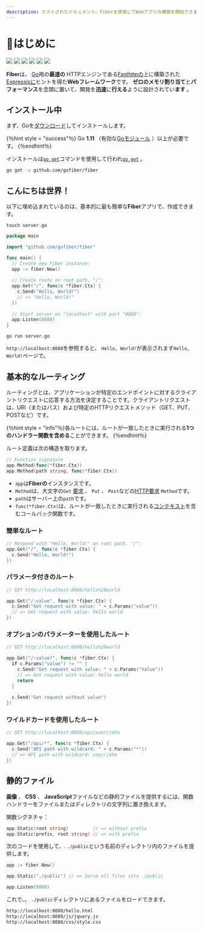 ```yaml
---
description: ホストされたドキュメント。Fiberを使用してWebアプリの構築を開始できます。
---
```


# 📖はじめに

[![](https://img.shields.io/github/release/gofiber/fiber?style=flat-square)](https://github.com/gofiber/fiber/releases) [![](https://img.shields.io/badge/api-documentation-blue?style=flat-square)](https://fiber.wiki) ![](https://img.shields.io/badge/goreport-A%2B-brightgreen?style=flat-square) [![](https://img.shields.io/badge/coverage-91%25-brightgreen?style=flat-square)](https://gocover.io/github.com/gofiber/fiber) [![](https://img.shields.io/travis/gofiber/fiber/master.svg?label=linux&style=flat-square)](https://travis-ci.org/gofiber/fiber) [![](https://img.shields.io/travis/gofiber/fiber/master.svg?label=windows&style=flat-square)](https://travis-ci.org/gofiber/fiber)

**Fiber**は、 [Go](https://golang.org/doc/)用の**最速の** HTTPエンジンである[Fasthttpの](https://github.com/valyala/fasthttp)上に構築された[Expressjsに](https://github.com/expressjs/express)ヒントを得た**Webフレームワーク**です。 **ゼロのメモリ割り当て**と**パフォーマンス**を念頭に置いて、開発を**迅速**に**行える**ように設計されてい**ます** 。

## インストール中

まず、Goを[ダウンロード](https://golang.org/dl/)してインストールします。

{％hint style = "success"％} Go **1.11** （有効な[Goモジュール](https://golang.org/doc/go1.11#modules) ）以上が必要です。 {％endhint％}

インストールは[`go get`](https://golang.org/cmd/go/#hdr-Add_dependencies_to_current_module_and_install_them)コマンドを使用して行われ[`go get`](https://golang.org/cmd/go/#hdr-Add_dependencies_to_current_module_and_install_them) 。

```bash
go get -u github.com/gofiber/fiber
```

## こんにちは世界！

以下に埋め込まれているのは、基本的に最も簡単な**Fiber**アプリで、作成できます。

```text
touch server.go
```

```go
package main

import "github.com/gofiber/fiber"

func main() {
  // Create new Fiber instance:
  app := fiber.New()
  
  // Create route on root path, "/":
  app.Get("/", func(c *fiber.Ctx) {
    c.Send("Hello, World!")
    // => "Hello, World!"
  })
  
  // Start server on "localhost" with port "8080":
  app.Listen(8080)
}
```

```text
go run server.go
```

`http://localhost:8080`を参照すると、 `Hello, World!`が表示されます`Hello, World!`ページで。

## 基本的なルーティング

ルーティングとは、アプリケーションが特定のエンドポイントに対するクライアントリクエストに応答する方法を決定することです。クライアントリクエストは、URI（またはパス）および特定のHTTPリクエストメソッド（GET、PUT、POSTなど）です。

{％hint style = "info"％}各ルートには、ルートが一致したときに実行される**1つのハンドラー関数を含める**ことができます。 {％endhint％}

ルート定義は次の構造を取ります。

```go
// Function signature
app.Method(func(*fiber.Ctx))
app.Method(path string, func(*fiber.Ctx))
```

- `app`は**Fiberの**インスタンスです。
- `Method`は、大文字の`Get` [要求](https://fiber.wiki/application#methods) 、 `Put` 、 `Post`などの[HTTP要求](https://fiber.wiki/application#methods) `Method`です。
- `path`はサーバー上の`path`です。
- `func(*fiber.Ctx)`は、ルートが一致したときに実行される[コンテキスト](https://fiber.wiki/context)を含むコールバック関数です。

### 簡単なルート

```go
// Respond with "Hello, World!" on root path, "/":
app.Get("/", func(c *fiber.Ctx) {
  c.Send("Hello, World!")
})
```

### パラメータ付きのルート

```go
// GET http://localhost:8080/hello%20world

app.Get("/:value", func(c *fiber.Ctx) {
  c.Send("Get request with value: " + c.Params("value"))
  // => Get request with value: hello world
})
```

### オプションのパラメーターを使用したルート

```go
// GET http://localhost:8080/hello%20world

app.Get("/:value?", func(c *fiber.Ctx) {
  if c.Params("value") != "" {
    c.Send("Get request with value: " + c.Params("Value"))
    // => Get request with value: hello world
    return
  }
  
  c.Send("Get request without value")
})
```

### ワイルドカードを使用したルート

```go
// GET http://localhost:8080/api/user/john

app.Get("/api/*", func(c *fiber.Ctx) {
  c.Send("API path with wildcard: " + c.Params("*"))
  // => API path with wildcard: user/john
})
```

## 静的ファイル

**画像** 、 **CSS** 、 **JavaScript**ファイルなどの静的ファイルを提供するには、関数ハンドラーをファイルまたはディレクトリの文字列に置き換えます。

関数シグネチャ：

```go
app.Static(root string)         // => without prefix
app.Static(prefix, root string) // => with prefix
```

次のコードを使用して、. `./public`という名前のディレクトリ内のファイルを提供します。

```go
app := fiber.New()

app.Static("./public") // => Serve all files into ./public

app.Listen(8080)
```

これで、。 `./public`ディレクトリにあるファイルをロードできます。

```bash
http://localhost:8080/hello.html
http://localhost:8080/js/jquery.js
http://localhost:8080/css/style.css
```
